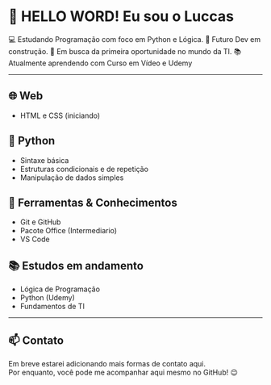 # 👋 HELLO WORD! Eu sou o Luccas

💻 Estudando Programação com foco em Python e Lógica.
🎯 Futuro Dev em construção.
🚀 Em busca da primeira oportunidade no mundo da TI.
📚 Atualmente aprendendo com Curso em Vídeo e Udemy  

---

## 🌐 Web
- HTML e CSS (iniciando)

## 🐍 Python
- Sintaxe básica
- Estruturas condicionais e de repetição
- Manipulação de dados simples

## 🔧 Ferramentas & Conhecimentos
- Git e GitHub
- Pacote Office (Intermediario)
- VS Code

## 📚 Estudos em andamento
- Lógica de Programação
- Python (Udemy)
- Fundamentos de TI

---

## 📫 Contato
Em breve estarei adicionando mais formas de contato aqui.  
Por enquanto, você pode me acompanhar aqui mesmo no GitHub! 😉
